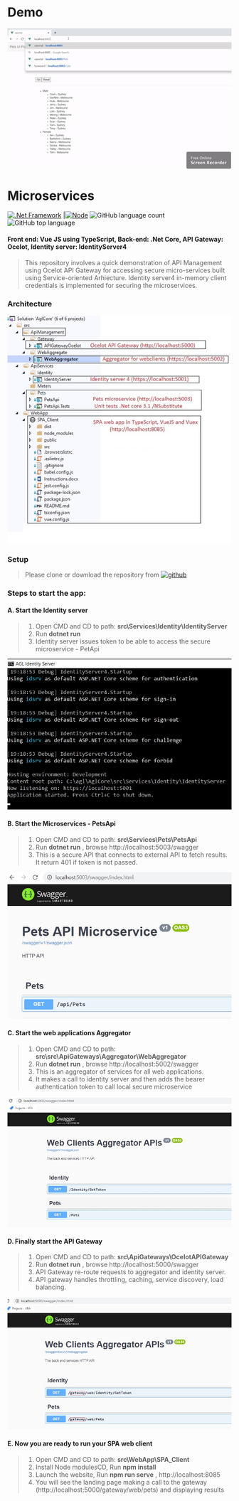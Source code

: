 # Demo
![](https://github.com/s-rajput/Microservices/blob/master/demo1.gif?raw=true)
# Microservices
 [![.Net Framework](https://img.shields.io/badge/DotNet-3.1_Framework-blue.svg?style=plastic)](https://www.microsoft.com/net/download/dotnet-core/3.1) |[![Node](https://img.shields.io/badge/Node-Js-blue.svg?style=plastic)](https://nodejs.org/en/download/)
 ![GitHub language count](https://img.shields.io/github/languages/count/s-rajput/Microservices.svg) 
 ![GitHub top language](https://img.shields.io/github/languages/top/s-rajput/Microservices.svg) 
 
 #### Front end: Vue JS using TypeScript, Back-end: .Net Core, API Gateway: Ocelot, Identity server: IdentityServer4
> This repository involves a quick demonstration of API Management using Ocelot API Gateway for accessing secure micro-services built using Service-oriented Arhiecture.
> Identity server4 in-memory client credentials is implemented for securing the microservices.

 ### Architecture
 
 ![Arhiecture](https://github.com/s-rajput/Microservices/blob/master/architecture1.jpg)
 
 ### Setup

>  Please clone or download the repository from [![github](https://img.shields.io/badge/git-hub-blue.svg?style=plastic)](https://github.com/s-rajput/Microservices) 

 ### Steps to start the app:
 
 #### A. Start the Identity server
 > 1. Open CMD and CD to path: **src\Services\Identity\IdentityServer** 
 > 2. Run **dotnet run**
 > 3. Identity server issues token to be able to access the secure microservice - PetApi
 > 
![identityserver](https://github.com/s-rajput/Microservices/blob/master/IdentityServer.jpg)

 #### B. Start the Microservices - PetsApi
 > 1. Open CMD and CD to path: **src\Services\Pets\PetsApi** 
 > 2. Run **dotnet run** , browse http://localhost:5003/swagger
 > 3. This is a secure API that connects to external API to fetch results. It return 401 if token is not passed.
 > 
![petsapi](https://github.com/s-rajput/Microservices/blob/master/pets1.jpg)

 #### C. Start the web applications Aggregator
 > 1. Open CMD and CD to path: **src\src\ApiGateways\Aggregator\WebAggregator** 
 > 2. Run **dotnet run** , browse http://localhost:5002/swagger
 > 3. This is an aggregator of services for all web applications.
 > 4. It makes a call to identity server and then adds the bearer authentication token to call local secure microservice
 > 
![AggregatorApis](https://github.com/s-rajput/Microservices/blob/master/AggregatorApis.jpg)

 #### D. Finally start the API Gateway
 > 1. Open CMD and CD to path: **src\ApiGateways\OcelotAPIGateway** 
 > 2. Run **dotnet run** , browse http://localhost:5000/swagger
 > 3. API Gateway re-route requests to aggregator and identity server.
 > 4. API gateway handles throttling, caching, service discovery, load balancing.
 > 
![gatewayApis](https://github.com/s-rajput/Microservices/blob/master/gatewayApis.jpg)

#### E. Now you are ready to run your SPA web client 
 > 1. Open CMD and CD to path: **src\WebApp\SPA_Client** 
 > 2. Install Node modulesCD, Run  **npm install** 
 > 2. Launch the website, Run  **npm run serve** , http://localhost:8085
 > 4. You will see the landing page making a call to the gateway (http://localhost:5000/gateway/web/pets) and displaying results
 
